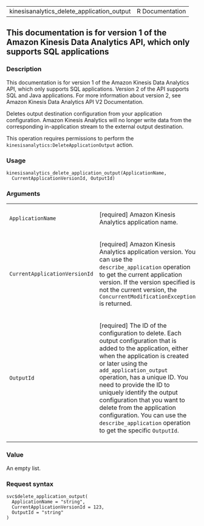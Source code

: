 <table style="width: 100%;">
<tbody>
<tr class="odd">
<td>kinesisanalytics_delete_application_output</td>
<td style="text-align: right;">R Documentation</td>
</tr>
</tbody>
</table>

## This documentation is for version 1 of the Amazon Kinesis Data Analytics API, which only supports SQL applications

### Description

This documentation is for version 1 of the Amazon Kinesis Data Analytics
API, which only supports SQL applications. Version 2 of the API supports
SQL and Java applications. For more information about version 2, see
Amazon Kinesis Data Analytics API V2 Documentation.

Deletes output destination configuration from your application
configuration. Amazon Kinesis Analytics will no longer write data from
the corresponding in-application stream to the external output
destination.

This operation requires permissions to perform the
`kinesisanalytics:DeleteApplicationOutput` action.

### Usage

    kinesisanalytics_delete_application_output(ApplicationName,
      CurrentApplicationVersionId, OutputId)

### Arguments

<table>
<colgroup>
<col style="width: 35%" />
<col style="width: 65%" />
</colgroup>
<tbody>
<tr class="odd">
<td><code
id="kinesisanalytics_delete_application_output_:_ApplicationName">ApplicationName</code></td>
<td><p>[required] Amazon Kinesis Analytics application name.</p></td>
</tr>
<tr class="even">
<td><code
id="kinesisanalytics_delete_application_output_:_CurrentApplicationVersionId">CurrentApplicationVersionId</code></td>
<td><p>[required] Amazon Kinesis Analytics application version. You can
use the <code>describe_application</code> operation to get the current
application version. If the version specified is not the current
version, the <code>ConcurrentModificationException</code> is
returned.</p></td>
</tr>
<tr class="odd">
<td><code
id="kinesisanalytics_delete_application_output_:_OutputId">OutputId</code></td>
<td><p>[required] The ID of the configuration to delete. Each output
configuration that is added to the application, either when the
application is created or later using the
<code>add_application_output</code> operation, has a unique ID. You need
to provide the ID to uniquely identify the output configuration that you
want to delete from the application configuration. You can use the
<code>describe_application</code> operation to get the specific
<code>OutputId</code>.</p></td>
</tr>
</tbody>
</table>

### Value

An empty list.

### Request syntax

    svc$delete_application_output(
      ApplicationName = "string",
      CurrentApplicationVersionId = 123,
      OutputId = "string"
    )
